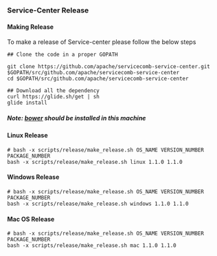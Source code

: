 ### Service-Center Release

#### Making Release

To make a release of Service-center please follow the below steps

```
## Clone the code in a proper GOPATH

git clone https://github.com/apache/servicecomb-service-center.git $GOPATH/src/github.com/apache/servicecomb-service-center
cd $GOPATH/src/github.com/apache/servicecomb-service-center

## Download all the dependency
curl https://glide.sh/get | sh
glide install
```

##### Note: [bower](https://www.npmjs.com/package/bower) should be installed in this machine

#### Linux Release

```
# bash -x scripts/release/make_release.sh OS_NAME VERSION_NUMBER PACKAGE_NUMBER
bash -x scripts/release/make_release.sh linux 1.1.0 1.1.0
```

#### Windows Release

```
# bash -x scripts/release/make_release.sh OS_NAME VERSION_NUMBER PACKAGE_NUMBER
bash -x scripts/release/make_release.sh windows 1.1.0 1.1.0
```

#### Mac OS Release

```
# bash -x scripts/release/make_release.sh OS_NAME VERSION_NUMBER PACKAGE_NUMBER
bash -x scripts/release/make_release.sh mac 1.1.0 1.1.0
```

